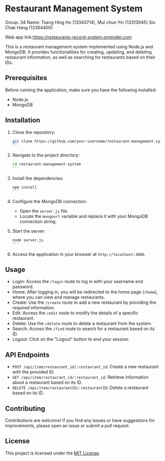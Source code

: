 <h1>Restaurant Management System</h1>

Group: 34
Name: 
Tsang Hing Ho (13340714),
Mui chun Yin (13313945)
Siu Chak Hang (13364400)

Web app link:https://restaurants-record-system.onrender.com

This is a restaurant management system implemented using Node.js and MongoDB. It provides functionalities for creating, updating, and deleting restaurant information, as well as searching for restaurants based on their IDs.

## Prerequisites

Before running the application, make sure you have the following installed:

- Node.js
- MongoDB

## Installation

1. Clone the repository:

   ````bash
   git clone https://github.com/your-username/restaurant-management-system.git
   ```

2. Navigate to the project directory:

   ````bash
   cd restaurant-management-system
   ```

3. Install the dependencies:

   ````bash
   npm install
   ```

4. Configure the MongoDB connection:

   - Open the `server.js` file.
   - Locate the `mongourl` variable and replace it with your MongoDB connection string.

5. Start the server:

   ````bash
   node server.js
   ```

6. Access the application in your browser at `http://localhost:3000`.

## Usage

- Login: Access the `/login` route to log in with your username and password.
- Home: After logging in, you will be redirected to the home page (`/home`), where you can view and manage restaurants.
- Create: Use the `/create` route to add a new restaurant by providing the required information.
- Edit: Access the `/edit` route to modify the details of a specific restaurant.
- Delete: Use the `/delete` route to delete a restaurant from the system.
- Search: Access the `/find` route to search for a restaurant based on its ID.
- Logout: Click on the "Logout" button to end your session.

## API Endpoints

- `POST /api/item/restaurant_id/:restaurant_id`: Create a new restaurant with the provided ID.
- `GET /api/item/restaurant_id/:restaurant_id`: Retrieve information about a restaurant based on its ID.
- `DELETE /api/item/restaurantID/:restaurantID`: Delete a restaurant based on its ID.

## Contributing

Contributions are welcome! If you find any issues or have suggestions for improvements, please open an issue or submit a pull request.

## License

This project is licensed under the [MIT License](LICENSE).
